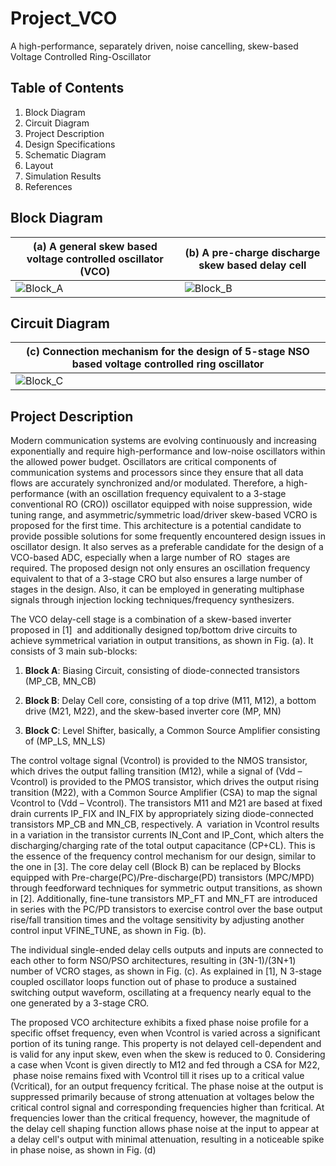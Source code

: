 # Project_VCO
A high-performance, separately driven, noise cancelling, skew-based Voltage Controlled Ring-Oscillator
## Table of Contents
1. Block Diagram
2. Circuit Diagram
3. Project Description
4. Design Specifications
5. Schematic Diagram
6. Layout
7. Simulation Results
8. References

## Block Diagram
|**(a) A general skew based voltage controlled oscillator (VCO)**| **(b) A pre-charge discharge skew based delay cell**|
|---          |----          |
|![Block_A](https://efabless-user-uploads.s3.amazonaws.com/b153caf6-93d1-4ab1-95e5-199154acbaeb/imagetools1.png)|![Block_B](https://efabless-user-uploads.s3.amazonaws.com/84a093ae-cc7d-417b-a016-a9d5fd9a9264/imagetools0.png)|

## Circuit Diagram
|**(c) Connection mechanism for the design of 5-stage NSO based voltage controlled ring oscillator**|
|---          |
|![Block_C](https://efabless-user-uploads.s3.amazonaws.com/9d47ca89-63a9-4757-823e-935e5ccd27af/imagetools0.png)|

## Project Description
Modern communication systems are evolving continuously and increasing exponentially and require high-performance and low-noise oscillators within the allowed power budget. Oscillators are critical components of communication systems and processors since they ensure that all data flows are accurately synchronized and/or modulated. Therefore, a high-performance (with an oscillation frequency equivalent to a 3-stage conventional RO (CRO)) oscillator equipped with noise suppression, wide tuning range, and asymmetric/symmetric load/driver skew-based VCRO is proposed for the first time. This architecture is a potential candidate to provide possible solutions for some frequently encountered design issues in oscillator design. It also serves as a preferable candidate for the design of a VCO-based ADC, especially when a large number of RO  stages are required. The proposed design not only ensures an oscillation frequency equivalent to that of a 3-stage CRO but also ensures a large number of stages in the design. Also, it can be employed in generating multiphase signals through injection locking techniques/frequency synthesizers.  

The VCO delay-cell stage is a combination of a skew-based inverter proposed in [1]  and additionally designed top/bottom drive circuits to achieve symmetrical variation in output transitions, as shown in Fig. (a). It consists of 3 main sub-blocks:

1) **Block A**: Biasing Circuit, consisting of diode-connected transistors (MP_CB, MN_CB)

2) **Block B**: Delay Cell core, consisting of a top drive (M11, M12), a bottom drive (M21, M22), and the skew-based inverter core (MP, MN)

3) **Block C**: Level Shifter, basically, a Common Source Amplifier consisting of (MP­­_LS, MN_LS)

The control voltage signal (Vcontrol) is provided to the NMOS transistor, which drives the output falling transition (M12), while a signal of (Vdd – Vcontrol) is provided to the PMOS transistor, which drives the output rising transition (M22), with a Common Source Amplifier (CSA) to map the signal Vcontrol to (Vdd – Vcontrol). The transistors M11 and M21 are based at fixed drain currents IP_FIX and IN_FIX by appropriately sizing diode-connected transistors MP_CB and MN_CB, respectively. A  variation in Vcontrol results in a variation in the transistor currents IN_Cont and IP_Cont, which alters the discharging/charging rate of the total output capacitance (CP+CL). This is the essence of the frequency control mechanism for our design, similar to the one in [3]. The core delay cell (Block B) can be replaced by Blocks equipped with Pre-charge(PC)/Pre-discharge(PD) transistors (MPC/MPD) through feedforward techniques for symmetric output transitions, as shown in [2]. Additionally, fine-tune transistors MP_FT and MN_FT are introduced in series with the PC/PD transistors to exercise control over the base output rise/fall transition times and the voltage sensitivity by adjusting another control input VFINE_TUNE, as shown in Fig. (b).

The individual single-ended delay cells outputs and inputs are connected to each other to form NSO/PSO architectures, resulting in (3N-1)/(3N+1) number of VCRO stages, as shown in Fig. (c). As explained in [1], N 3-stage coupled oscillator loops function out of phase to produce a sustained switching output waveform, oscillating at a frequency nearly equal to the one generated by a 3-stage CRO.    

The proposed VCO architecture exhibits a fixed phase noise profile for a specific offset frequency, even when Vcontrol is varied across a significant portion of its tuning range. This property is not delayed cell-dependent and is valid for any input skew, even when the skew is reduced to 0. Considering a case when Vcont is given directly to M12 and fed through a CSA for M22,  phase noise remains fixed with Vcontrol till it rises up to a critical value (Vcritical), for an output frequency fcritical. The phase noise at the output is suppressed primarily because of strong attenuation at voltages below the critical control signal and corresponding frequencies higher than fcritical. At frequencies lower than the critical frequency, however, the magnitude of the delay cell shaping function allows phase noise at the input to appear at a delay cell's output with minimal attenuation, resulting in a noticeable spike in phase noise, as shown in Fig. (d)

